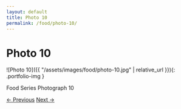 ```yaml
---
layout: default
title: Photo 10
permalink: /food/photo-10/
---
```


# Photo 10

![Photo 10]({{ "/assets/images/food/photo-10.jpg" | relative_url }}){: .portfolio-img }
<p class="caption">Food Series Photograph 10</p>
<div class="nav-links">
  <a href="{{ '/food/photo-9/' | relative_url }}">← Previous</a>
  <a href="{{ '/food/photo-11/' | relative_url }}">Next →</a>
</div>